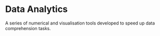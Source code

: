 # Data Analytics
 A series of numerical and visualisation tools developed to speed up data comprehension tasks.
